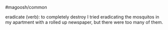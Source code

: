 #magoosh/common

eradicate (verb): to completely destroy 
I tried eradicating the mosquitos in my apartment with a rolled up newspaper, but there were too many 
of them. 

